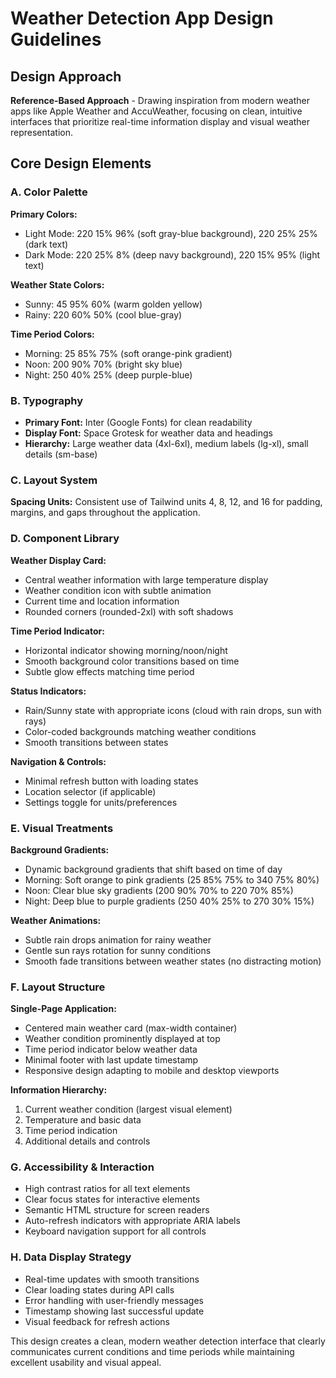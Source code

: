 # Weather Detection App Design Guidelines

## Design Approach
**Reference-Based Approach** - Drawing inspiration from modern weather apps like Apple Weather and AccuWeather, focusing on clean, intuitive interfaces that prioritize real-time information display and visual weather representation.

## Core Design Elements

### A. Color Palette
**Primary Colors:**
- Light Mode: 220 15% 96% (soft gray-blue background), 220 25% 25% (dark text)
- Dark Mode: 220 25% 8% (deep navy background), 220 15% 95% (light text)

**Weather State Colors:**
- Sunny: 45 95% 60% (warm golden yellow)
- Rainy: 220 60% 50% (cool blue-gray)

**Time Period Colors:**
- Morning: 25 85% 75% (soft orange-pink gradient)
- Noon: 200 90% 70% (bright sky blue)
- Night: 250 40% 25% (deep purple-blue)

### B. Typography
- **Primary Font:** Inter (Google Fonts) for clean readability
- **Display Font:** Space Grotesk for weather data and headings
- **Hierarchy:** Large weather data (4xl-6xl), medium labels (lg-xl), small details (sm-base)

### C. Layout System
**Spacing Units:** Consistent use of Tailwind units 4, 8, 12, and 16 for padding, margins, and gaps throughout the application.

### D. Component Library

**Weather Display Card:**
- Central weather information with large temperature display
- Weather condition icon with subtle animation
- Current time and location information
- Rounded corners (rounded-2xl) with soft shadows

**Time Period Indicator:**
- Horizontal indicator showing morning/noon/night
- Smooth background color transitions based on time
- Subtle glow effects matching time period

**Status Indicators:**
- Rain/Sunny state with appropriate icons (cloud with rain drops, sun with rays)
- Color-coded backgrounds matching weather conditions
- Smooth transitions between states

**Navigation & Controls:**
- Minimal refresh button with loading states
- Location selector (if applicable)
- Settings toggle for units/preferences

### E. Visual Treatments

**Background Gradients:**
- Dynamic background gradients that shift based on time of day
- Morning: Soft orange to pink gradients (25 85% 75% to 340 75% 80%)
- Noon: Clear blue sky gradients (200 90% 70% to 220 70% 85%)
- Night: Deep blue to purple gradients (250 40% 25% to 270 30% 15%)

**Weather Animations:**
- Subtle rain drops animation for rainy weather
- Gentle sun rays rotation for sunny conditions
- Smooth fade transitions between weather states (no distracting motion)

### F. Layout Structure
**Single-Page Application:**
- Centered main weather card (max-width container)
- Weather condition prominently displayed at top
- Time period indicator below weather data
- Minimal footer with last update timestamp
- Responsive design adapting to mobile and desktop viewports

**Information Hierarchy:**
1. Current weather condition (largest visual element)
2. Temperature and basic data
3. Time period indication
4. Additional details and controls

### G. Accessibility & Interaction
- High contrast ratios for all text elements
- Clear focus states for interactive elements
- Semantic HTML structure for screen readers
- Auto-refresh indicators with appropriate ARIA labels
- Keyboard navigation support for all controls

### H. Data Display Strategy
- Real-time updates with smooth transitions
- Clear loading states during API calls
- Error handling with user-friendly messages
- Timestamp showing last successful update
- Visual feedback for refresh actions

This design creates a clean, modern weather detection interface that clearly communicates current conditions and time periods while maintaining excellent usability and visual appeal.